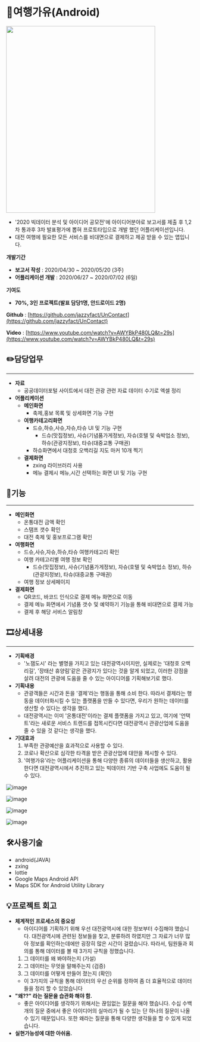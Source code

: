 # 👏여행가유(Android)

<img src="https://user-images.githubusercontent.com/51365114/119624857-8ac2ae00-be44-11eb-8431-62033ba55a62.png"   width="400" height="500"/>


- '2020 빅데이터 분석 및 아이디어 공모전'에 아이디어분야로 보고서를 제출 후 1,2차 통과후 3차 발표평가에 뽑혀 프로토타입으로 개발 했던 어플리케이션입니다.
- 대전 여행에 필요한 모든 서비스를 비대면으로 결제하고 제공 받을 수 있는 앱입니다.

**개발기간** 

- **보고서 작성** : 2020/04/30 ~ 2020/05/20 (3주)
- **어플리케이션 개발** : 2020/06/27 ~ 2020/07/02 (6일)

**기여도**

- **70%, 3인 프로젝트(발표 담당1명, 안드로이드 2명)**



**Github** : [https://github.com/jazzyfact/UnContact](https://github.com/jazzyfact/UnContact)

**Video** : [https://www.youtube.com/watch?v=AWYBkP480LQ&t=29s](https://www.youtube.com/watch?v=AWYBkP480LQ&t=29s)

## ✏️담당업무

---

- **자료**
    - 공공데이터포털 사이트에서 대전 관광 관련 자료 데이터 수기로 엑셀 정리
- **어플리케이션**
    - **메인화면**
        - 축제,홍보 목록 및 상세화면 기능 구현
    - **여행카테고리화면**
        - 드슈,하슈,사슈,자슈,타슈 UI 및 기능 구현
            - 드슈(맛집정보), 사슈(기념품가게정보), 자슈(호텔 및 숙박업소 정보), 하슈(관광지정보), 타슈(대중교통 구매권)
        - 하슈화면에서 대청호 오백리길 지도 마커 10개 찍기
    - **결제화면**
        - zxing 라이브러리 사용
        - 메뉴 결제시 메뉴,시간 선택하는 화면 UI  및 기능 구현

## 📱기능

---

- **메인화면**
    - 온통대전 금액 확인
    - 스탬프 갯수 확인
    - 대전 축제 및 홍보프로그램 확인
- **여행화면**
    - 드슈,사슈,자슈,하슈,타슈 여행카테고리 확인
    - 여행 카테고리별 여행 정보 확인
        - 드슈(맛집정보), 사슈(기념품가게정보), 자슈(호텔 및 숙박업소 정보), 하슈(관광지정보), 타슈(대중교통 구매권)
    - 여행 정보 상세페이지
- **결제화면**
    - QR코드, 바코드 인식으로 결제 메뉴 화면으로 이동
    - 결제 메뉴 화면에서 기념품 갯수 및 예약하기 기능을 통해 비대면으로 결제 가능
    - 결제 후 해당 서비스 알림창

## 🎞️상세내용

---

- **기획배경**
    - '노잼도시' 라는 별명을 가지고 있는 대전광역시이지만, 실제로는 '대청호 오백리길', '장태산 휴양림'같은 관광지가 있다는 것을 알게 되었고, 이러한 강점을 살려 대전의 관광에 도움을 줄 수 있는 아이디어를 기획해보기로 했다.
- **기획내용**
    - 관광객들은 시간과 돈을 '결제'라는 행동을 통해 소비 한다. 따라서 결제라는 행동을 데이터화시킬 수 있는 플랫폼을 만들 수 있다면, 우리가 원하는 데이터를 생산할 수 있다는 생각을 했다.
    - 대전광역시는 이미 '온통대전'이라는 결제 플랫폼을 가지고 있고, 여기에 '언택트'라는 새로운 서비스 트렌드를 접목시킨다면 대전광역시 관광산업에 도움을 줄 수 있을 것 같다는 생각을 했다.
- **기대효과**
    1. 부족한 관광예산을 효과적으로 사용할 수 있다.
    2. 코로나 확산으로 심각한 타격을 받은 관광산업에 대안을 제시할 수 있다.
    3. '여행가유'라는 어플리케이션을 통해 다양한 종류의 데이터들을 생산하고, 활용한다면 대전광역시에서 추진하고 있는 빅데이터 기반 구축 사업에도 도움이 될 수 있다.

![image](https://user-images.githubusercontent.com/51365114/119624927-9ada8d80-be44-11eb-80d1-498a89248392.png)


![image](https://user-images.githubusercontent.com/51365114/119624941-9f9f4180-be44-11eb-87b1-fd9baaffd06c.png)

![image](https://user-images.githubusercontent.com/51365114/119624956-a463f580-be44-11eb-9975-be7eab7c26bc.png)

![image](https://user-images.githubusercontent.com/51365114/119624971-a8901300-be44-11eb-83b0-0950e83443e8.png)

## 🛠️사용기술



- android(JAVA)
- zxing
- lottie
- Google Maps Android API
- Maps SDK for Android Utility Library

## 💡프로젝트 회고



- **체계적인 프로세스의 중요성**
    - 아이디어를 기획하기 위해 우선 대전광역시에 대한 정보부터 수집해야 했습니다. 대전광역시에 관련된 정보들을 찾고, 분류하려 하였지만 그 자료가 너무 많아 정보를 확인하는데에만 굉장히 많은 시간이 걸렸습니다. 따라서,  팀원들과 회의를 통해 데이터를 볼 때 3가지 규칙을 정했습니다.
    1. 그 데이터를 왜 봐야하는지 (가설)
    2. 그 데이터는 무엇을 말해주는지 (검증)
    3. 그 데이터를 어떻게 만들어 졌는지 (확인)
    - 이 3가지의 규칙을 통해 데이터의 우선 순위를 정하여 좀 더 효율적으로 데이터들을 정리 할 수 있었습니다
- **"왜??" 라는 질문을 습관화 해야 함.**
    - 좋은 아이디어를 생각하기 위해서는 끊임없는 질문을 해야 했습니다. 수십 수백 개의 질문 중에서 좋은 아이디어의 실마리가 될 수 있는 단 하나의 질문이 나올 수 있기 때문입니다. 또한 왜라는 질문을 통해 다양한 생각들을 할 수 있게 되었습니다.
- **실현가능성에 대한 아쉬움.**
